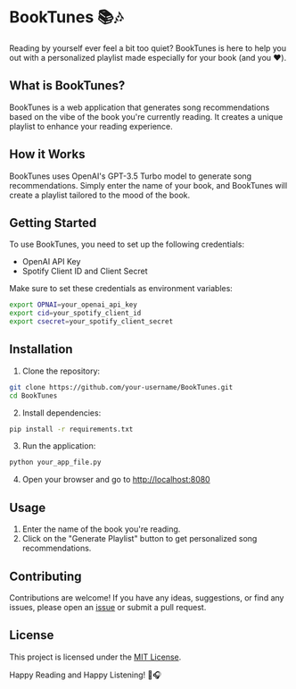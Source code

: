 # BookTunes 📚🎶

Reading by yourself ever feel a bit too quiet? BookTunes is here to help you out with a personalized playlist made especially for your book (and you ❤️).

## What is BookTunes?

BookTunes is a web application that generates song recommendations based on the vibe of the book you're currently reading. It creates a unique playlist to enhance your reading experience.

## How it Works

BookTunes uses OpenAI's GPT-3.5 Turbo model to generate song recommendations. Simply enter the name of your book, and BookTunes will create a playlist tailored to the mood of the book.

## Getting Started

To use BookTunes, you need to set up the following credentials:

- OpenAI API Key
- Spotify Client ID and Client Secret

Make sure to set these credentials as environment variables:
```bash
export OPNAI=your_openai_api_key
export cid=your_spotify_client_id
export csecret=your_spotify_client_secret
```

## Installation

1. Clone the repository:

```bash
git clone https://github.com/your-username/BookTunes.git
cd BookTunes
```

2. Install dependencies:

```bash
pip install -r requirements.txt
```

3. Run the application:

```bash
python your_app_file.py
```

4. Open your browser and go to [http://localhost:8080](http://localhost:8080)

## Usage

1. Enter the name of the book you're reading.
2. Click on the "Generate Playlist" button to get personalized song recommendations.

## Contributing

Contributions are welcome! If you have any ideas, suggestions, or find any issues, please open an [issue](https://github.com/your-username/BookTunes/issues) or submit a pull request.

## License

This project is licensed under the [MIT License](LICENSE).

Happy Reading and Happy Listening! 📖🎧
